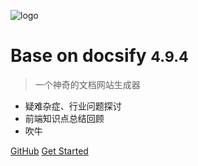 ![logo](https://raw.githubusercontent.com/hec9527/notebook/master/docs/Assets/icon.png)

# Base on docsify <small>4.9.4</small>

> 一个神奇的文档网站生成器

- 疑难杂症、行业问题探讨
- 前端知识点总结回顾
- 吹牛

[GitHub](https://github.com/hec9527/notebook)
[Get Started](/md/fontend.md)

